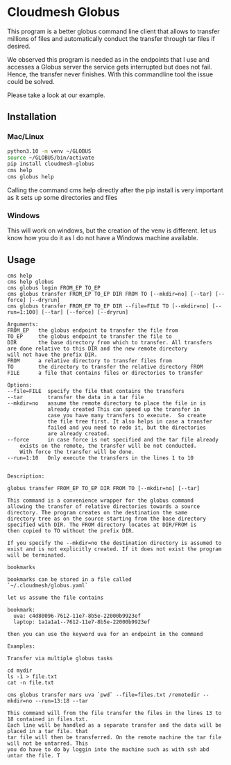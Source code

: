 # Cloudmesh Globus

This program is a better globus command line client that allows to
transfer millions of files and automatically conduct the transfer through tar 
files if desired.

We observed this program is needed as in the endpoints that I use
and accesses a Globus server the service gets interrupted but does not fail. 
Hence, the transfer never finishes. With this commandline tool 
the issue could be solved.

Please take a look at our example.

## Installation

### Mac/Linux

```bash
python3.10 -m venv ~/GLOBUS
source ~/GLOBUS/bin/activate
pip install cloudmesh-globus
cms help
cms globus help
```

Calling the command cms help directly after the pip install
is very important as it sets up some directories and files


### Windows

This will work on windows, but the creation of the venv is different.
let us know how you do it as I do not have a Windows machine available.


## Usage

```
cms help
cms help globus
cms globus login FROM_EP TO_EP
cms globus transfer FROM_EP TO_EP DIR FROM TO [--mkdir=no] [--tar] [--force] [--dryrun]
cms globus transfer FROM_EP TO_EP DIR --file=FILE TO [--mkdir=no] [--run=1:100] [--tar] [--force] [--dryrun]

Arguments:
FROM_EP   the globus endpoint to transfer the file from
TO_EP     the globus endpoint to transfer the file to
DIR       the base directory from which to transfer. All transfers
are done relative to this DIR and the new remote directory
will not have the prefix DIR.
FROM      a relative directory to transfer files from
TO        the directory to transfer the relative directory FROM
FILE      a file that contains files or directories to transfer

Options:
--file=FILE  specify the file that contains the transfers
--tar        transfer the data in a tar file
--mkdir=no   assume the remote directory to place the file in is
             already created This can speed up the transfer in
             case you have many transfers to execute.  So create
             the file tree first. It also helps in case a transfer
             failed and you need to redo it, but the directories
             are already created.
--force      in case force is not specified and the tar file already 
    exists on the remote, the transfer will be not conducted.
    With force the transfer will be done.
--run=1:10   Only execute the transfers in the lines 1 to 10 
            

Description:

globus transfer FROM_EP TO_EP DIR FROM TO [--mkdir=no] [--tar]

This command is a convenience wrapper for the globus command
allowing the transfer of relative directories towards a source
directory. The program creates on the destination the same
directory tree as on the source starting from the base directory
specified with DIR. The FROM directory locates at DIR/FROM is
then copied to TO without the prefix DIR.

If you specify the --mkdir=no the destination directory is assumed to
exist and is not explicitly created. If it does not exist the program
will be terminated.

bookmarks

bookmarks can be stored in a file called
`~/.cloudmesh/globus.yaml`

let us assume the file contains

bookmark:
  uva: c4d80096-7612-11e7-8b5e-22000b9923ef
  laptop: 1a1a1a1--7612-11e7-8b5e-22000b9923ef

then you can use the keyword uva for an endpoint in the command

Examples:

Transfer via multiple globus tasks

cd mydir
ls -1 > file.txt
cat -n file.txt

cms globus transfer mars uva `pwd` --file=files.txt /remotedir --mkdir=no --run=13:18 --tar

This command will from the file transfer the files in the lines 13 to 18 contained in files.txt.
Each line will be handled as a separate transfer and the data will be placed in a tar file. that
tar file will then be transferred. On the remote machine the tar file will not be untarred. This
you do have to do by loggin into the machine such as with ssh abd untar the file. T
```
